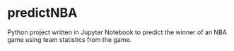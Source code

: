# predictNBA
Python project written in Jupyter Notebook to predict the winner of an NBA game using team statistics from the game.

